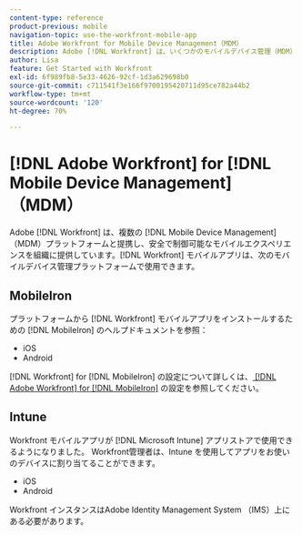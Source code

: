 ```yaml
---
content-type: reference
product-previous: mobile
navigation-topic: use-the-workfront-mobile-app
title: Adobe Workfront for Mobile Device Management（MDM）
description: Adobe [!DNL Workfront] は、いくつかのモバイルデバイス管理（MDM）プラットフォームと提携し、より安全で統制されたモバイルエクスペリエンスを組織に提供しています。
author: Lisa
feature: Get Started with Workfront
exl-id: 6f989fb8-5e33-4626-92cf-1d3a629698b0
source-git-commit: c711541f3e166f9700195420711d95ce782a44b2
workflow-type: tm+mt
source-wordcount: '120'
ht-degree: 70%

---
```


# [!DNL Adobe Workfront] for [!DNL Mobile Device Management]（MDM）

Adobe [!DNL Workfront] は、複数の [!DNL Mobile Device Management]（MDM）プラットフォームと提携し、安全で制御可能なモバイルエクスペリエンスを組織に提供しています。[!DNL Workfront] モバイルアプリは、次のモバイルデバイス管理プラットフォームで使用できます。

## MobileIron

プラットフォームから [!DNL Workfront] モバイルアプリをインストールするための [!DNL MobileIron] のヘルプドキュメントを参照：

* iOS
* Android

[!DNL Workfront] for [!DNL MobileIron] の設定について詳しくは、[ [!DNL Adobe Workfront]  for  [!DNL MobileIron]](../../../workfront-basics/mobile-apps/using-the-workfront-mobile-app/wf-mobileiron-configs.md) の設定を参照してください。

## Intune

Workfront モバイルアプリが [!DNL Microsoft Intune] アプリストアで使用できるようになりました。 Workfront管理者は、Intune を使用してアプリをお使いのデバイスに割り当てることができます。

* iOS
* Android

Workfront インスタンスはAdobe Identity Management System （IMS）上にある必要があります。